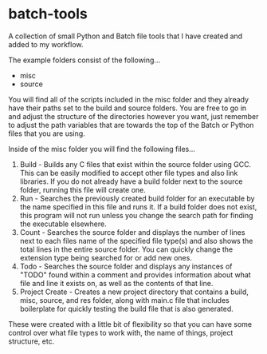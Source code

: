 # batch-tools
A collection of small Python and Batch file tools that I have created and added to my workflow.

The example folders consist of the following...

- misc
- source

You will find all of the scripts included in the misc folder and they already have their paths set to the build and source folders. You are free to go in and adjust the structure of the directories however you want, just remember to adjust the path variables that are towards the top of the Batch or Python files that you are using.

Inside of the misc folder you will find the following files...

1. Build - Builds any C files that exist within the source folder using GCC. This can be easily modified to accept other file types and also link libraries. If you do not already have a build folder next to the source folder, running this file will create one.
2. Run - Searches the previously created build folder for an executable by the name specified in this file and runs it. If a build folder does not exist, this program will not run unless you change the search path for finding the executable elsewhere.
3. Count - Searches the source folder and displays the number of lines next to each files name of the specified file type(s) and also shows the total lines in the entire source folder. You can quickly change the extension type being searched for or add new ones.
4. Todo - Searches the source folder and displays any instances of "TODO" found within a comment and provides information about what file and line it exists on, as well as the contents of that line.
5. Project Create - Creates a new project directory that contains a build, misc, source, and res folder, along with main.c file that includes boilerplate for quickly testing the build file that is also generated.

These were created with a little bit of flexibility so that you can have some control over what file types to work with, the name of things, project structure, etc.
